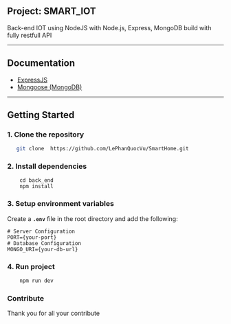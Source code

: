 
## Project: SMART_IOT

Back-end IOT using NodeJS with Node.js, Express, MongoDB  build with fully restfull API


---
## Documentation

- [ExpressJS](https://expressjs.com/)  
- [Mongoose (MongoDB)](https://mongoosejs.com/)  

---
## Getting Started
### 1. Clone the repository
```bash
   git clone  https://github.com/LePhanQuocVu/SmartHome.git

```
### 2. Install dependencies
```
    cd back_end
    npm install
```
### 3. Setup environment variables
Create a **`.env`** file in the root directory and add the following:  

```env
# Server Configuration
PORT={your-port}
# Database Configuration
MONGO_URI={your-db-url}
```

### 4. Run project

```bash
    npm run dev
```

### Contribute
Thank you for all your contribute
